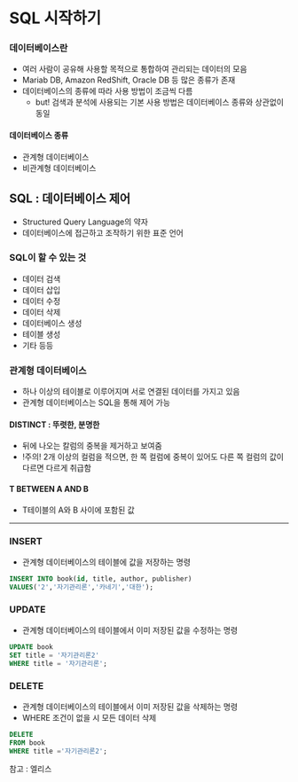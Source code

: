 # SQL 시작하기

### 데이터베이스란

- 여러 사람이 공유해 사용할 목적으로 통합하여 관리되는 데이터의 모음
- Mariab DB, Amazon RedShift, Oracle DB 등 많은 종류가 존재
- 데이터베이스의 종류에 따라 사용 방법이 조금씩 다름
  - but! 검색과 분석에 사용되는 기본 사용 방법은 데이터베이스 종류와 상관없이 동일

#### 데이터베이스 종류

- 관계형 데이터베이스
- 비관계형 데이터베이스

## SQL : 데이터베이스 제어

- Structured Query Language의 약자
- 데이터베이스에 접근하고 조작하기 위한 표준 언어

### SQL이 할 수 있는 것

- 데이터 검색
- 데이터 삽입
- 데이터 수정
- 데이터 삭제
- 데이터베이스 생성
- 테이블 생성
- 기타 등등

### 관계형 데이터베이스

- 하나 이상의 테이블로 이루어지며 서로 연결된 데이터를 가지고 있음
- 관계형 데이터베이스는 SQL을 통해 제어 가능

#### DISTINCT : 뚜렷한, 분명한

- 뒤에 나오는 칼럼의 중복을 제거하고 보여줌
- !주의! 2개 이상의 컬럼을 적으면, 한 쪽 컬럼에 중복이 있어도 다른 쪽 컬럼의 값이 다르면 다르게 취급함

#### T BETWEEN A AND B

- T테이블의 A와 B 사이에 포함된 값

---

### INSERT

- 관계형 데이터베이스의 테이블에 값을 저장하는 명령

```SQL
INSERT INTO book(id, title, author, publisher)
VALUES('2','자기관리론','카네기','대한');
```

### UPDATE

- 관계형 데이터베이스의 테이블에서 이미 저장된 값을 수정하는 명령

```SQL
UPDATE book
SET title = '자기관리론2'
WHERE title = '자기관리론';
```

### DELETE

- 관계형 데이터베이스의 테이블에서 이미 저장된 값을 삭제하는 명령
- WHERE 조건이 없을 시 모든 데이터 삭제

```SQL
DELETE
FROM book
WHERE title ='자기관리론2';
```

참고 : 엘리스
